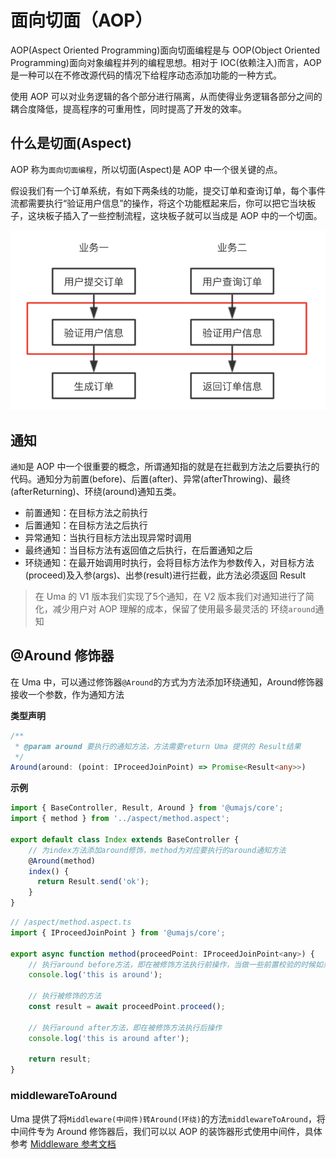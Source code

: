 # 面向切面（AOP）

AOP(Aspect Oriented Programming)面向切面编程是与 OOP(Object Oriented Programming)面向对象编程并列的编程思想。相对于 IOC(依赖注入)而言，AOP 是一种可以在不修改源代码的情况下给程序动态添加功能的一种方式。

使用 AOP 可以对业务逻辑的各个部分进行隔离，从而使得业务逻辑各部分之间的耦合度降低，提高程序的可重用性，同时提高了开发的效率。

## 什么是切面(Aspect)

AOP 称为`面向切面编程`，所以切面(Aspect)是 AOP 中一个很关键的点。

假设我们有一个订单系统，有如下两条线的功能，提交订单和查询订单，每个事件流都需要执行“验证用户信息”的操作，将这个功能框起来后，你可以把它当块板子，这块板子插入了一些控制流程，这块板子就可以当成是 AOP 中的一个切面。

![AOP](../../public/images/AOP-aspect.png)

## 通知

`通知`是 AOP 中一个很重要的概念，所谓通知指的就是在拦截到方法之后要执行的代码。通知分为前置(before)、后置(after)、异常(afterThrowing)、最终(afterReturning)、环绕(around)通知五类。

- 前置通知：在目标方法之前执行
- 后置通知：在目标方法之后执行
- 异常通知：当执行目标方法出现异常时调用
- 最终通知：当目标方法有返回值之后执行，在后置通知之后
- 环绕通知：在最开始调用时执行，会将目标方法作为参数传入，对目标方法(proceed)及入参(args)、出参(result)进行拦截，此方法必须返回 Result

> 在 Uma 的 V1 版本我们实现了5个通知，在 V2 版本我们对通知进行了简化，减少用户对 AOP 理解的成本，保留了使用最多最灵活的 环绕`around`通知

## @Around 修饰器

在 Uma 中，可以通过修饰器`@Around`的方式为方法添加环绕通知，Around修饰器接收一个参数，作为通知方法

**类型声明**

```ts
/**
 * @param around 要执行的通知方法，方法需要return Uma 提供的 Result结果
 */
Around(around: (point: IProceedJoinPoint) => Promise<Result<any>>)
```

**示例**

```javascript
import { BaseController, Result, Around } from '@umajs/core';
import { method } from '../aspect/method.aspect';

export default class Index extends BaseController {
    // 为index方法添加around修饰，method为对应要执行的around通知方法
    @Around(method)
    index() {
      return Result.send('ok');
    }
}
```

```javascript
// /aspect/method.aspect.ts
import { IProceedJoinPoint } from '@umajs/core';

export async function method(proceedPoint: IProceedJoinPoint<any>) {
    // 执行around before方法，即在被修饰方法执行前操作，当做一些前置校验的时候如果不满足可以直接return
    console.log('this is around');

    // 执行被修饰的方法
    const result = await proceedPoint.proceed();
    
    // 执行around after方法，即在被修饰方法执行后操作
    console.log('this is around after');

    return result;
}
```

### middlewareToAround

Uma 提供了将`Middleware(中间件)转Around(环绕)`的方法`middlewareToAround`，将中间件专为 Around 修饰器后，我们可以以 AOP 的装饰器形式使用中间件，具体参考 [Middleware 参考文档](./Middleware.md#aop-装饰器形式)
